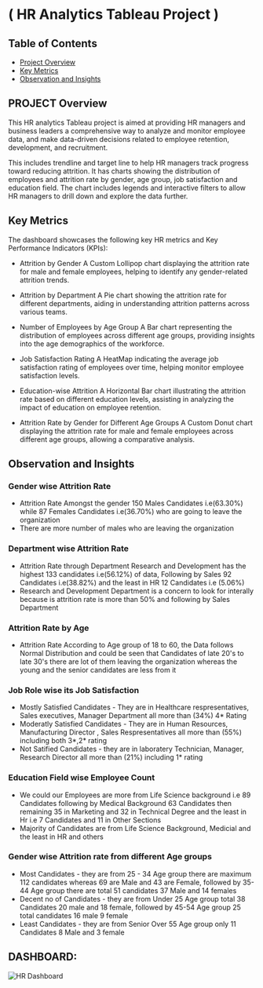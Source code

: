 # ( HR Analytics Tableau Project )

## Table of Contents
* [Project Overview](#PROJECT-Overview)
* [Key Metrics](#Key-Metrics)
* [Observation and Insights](#Observation-and-Insights)


## PROJECT Overview

This HR analytics Tableau project is aimed at providing HR managers and business leaders a comprehensive way to analyze and monitor employee data, and make data-driven decisions related to employee retention, development, and recruitment.

This includes trendline and target line to help HR managers track progress toward reducing attrition. It has charts showing the distribution of employees and attrition rate by gender, age group, job satisfaction and education field. The chart includes legends and interactive filters to allow HR managers to drill down and explore the data further.

    
## Key Metrics
The dashboard showcases the following key HR metrics and Key Performance Indicators (KPIs):

* Attrition by Gender
A Custom Lollipop chart displaying the attrition rate for male and female employees, helping to identify any gender-related attrition trends.

* Attrition by Department
A Pie chart showing the attrition rate for different departments, aiding in understanding attrition patterns across various teams.

* Number of Employees by Age Group
A Bar chart representing the distribution of employees across different age groups, providing insights into the age demographics of the workforce.

* Job Satisfaction Rating
A HeatMap indicating the average job satisfaction rating of employees over time, helping monitor employee satisfaction levels.

* Education-wise Attrition
A Horizontal Bar chart illustrating the attrition rate based on different education levels, assisting in analyzing the impact of education on employee retention.

* Attrition Rate by Gender for Different Age Groups
A Custom Donut chart displaying the attrition rate for male and female employees across different age groups, allowing a comparative analysis.


## Observation and Insights

### Gender wise Attrition Rate
- Attrition Rate Amongst the gender 150 Males Candidates i.e(63.30%) while 87 Females Candidates i.e(36.70%) who are going to leave the organization
- There are more number of males who are leaving the organization

### Department wise Attrition Rate
- Attrition Rate through Department Research and Development has the highest 133 candidates i.e(56.12%) of data, Following by Sales 92 Candidates i.e(38.82%) and the least in HR 12 Candidates i.e (5.06%)
- Research and Development Department is a concern to look for interally because is attrition rate is more than 50% and following by Sales Department

### Attrition Rate by Age
- Attrition Rate According to Age group of 18 to 60, the Data follows Normal Distribution and could be seen that Candidates of late 20's to late 30's there are lot of them leaving the organization whereas the young and the senior candidates are less from it

### Job Role wise its Job Satisfaction 
- Mostly Satisfied Candidates - They are in Healthcare respresentatives, Sales executives, Manager Department all more than (34%) 4* Rating
- Moderatly Satisfied Candidates - They are in Human Resources, Manufacturing Director , Sales Respresentatives all more than (55%) including both 3*,2* rating
- Not Satified Candidates - they are in laboratery Technician, Manager, Research Director all more than (21%) including 1* rating

### Education Field wise Employee Count
- We could our Employees are more from Life Science background i.e 89 Candidates following by Medical Background 63 Candidates then remaining 35 in Marketing and 32 in Technical Degree and the least in Hr i.e 7 Candidates and 11 in Other Sections
- Majority of Candidates are from Life Science Background, Medicial and the least in HR and others

### Gender wise Attrition rate from different Age groups 
- Most Candidates - they are from 25 - 34  Age group there are maximum 112 candidates whereas 69 are Male and 43 are Female, followed by 35-44 Age group there are total 51 candidates 37 Male and 14 females
- Decent no of Candidates - they are from Under 25 Age group total 38 Candidates 20 male and 18 female, followed by 45-54 Age group 25 total candidates 16 male 9 female
- Least Candidates - they are from Senior Over 55 Age group only 11 Candidates 8 Male and 3 female


## DASHBOARD:

![HR Dashboard ](https://user-images.githubusercontent.com/124501309/227755419-ff277f69-fd14-4d51-b85f-973c25a6219f.png)

